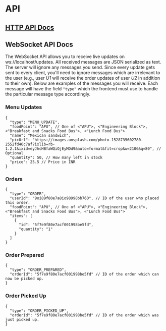 # API

## [HTTP API Docs](https://neelkamath.github.io/khana-backend)

## WebSocket API Docs

The WebSocket API allows you to receive live updates on ws://localhost/updates. All received messages are JSON serialized as text. The server will ignore any messages you send. Since every update gets sent to every client, you'll need to ignore messages which are irrelevant to the user (e.g., user _U1_ will receive the order updates of user _U2_ in addition to their own). Below are examples of the messages you will receive. Each message will have the field `"type"` which the frontend must use to handle the particular message type accordingly.

### Menu Updates

```json5
{
  "type": "MENU_UPDATE",
  "foodPoint": "APU", // One of <"APU">, <"Engineering Block">, <"Breakfast and Snacks Food Bus">, <"Lunch Food Bus">
  "name": "Mexican sandwich",
  "picUrl": "https://images.unsplash.com/photo-1528735602780-2552fd46c7af?ixlib=rb-1.2.1&ixid=eyJhcHBfaWQiOjEyMDd9&auto=format&fit=crop&w=2106&q=80", // Optional
  "quantity": 50, // How many left in stock
  "price": 25.5 // Price in INR
}
```

### Orders

```json5
{
  "type": "ORDER",
  "userId": "9oi89f80e7a8io98998bb760", // ID of the user who placed this order.
  "foodPoint": "APU", // One of <"APU">, <"Engineering Block">, <"Breakfast and Snacks Food Bus">, <"Lunch Food Bus">
  "items": [
    {
      "id": "5f7e9f80e7acf001998be5fd",
      "quantity": "1"
    }
  ]
}
```

### Order Prepared

```json5
{
  "type": "ORDER_PREPARED",
  "orderId": "5f7e9f80e7acf001998be5fd" // ID of the order which can now be picked up.
}
```

### Order Picked Up

```json5
{
  "type": "ORDER_PICKED_UP",
  "orderId": "5f7e9f80e7acf001998be5fd" // ID of the order which was just picked up.
}
```
